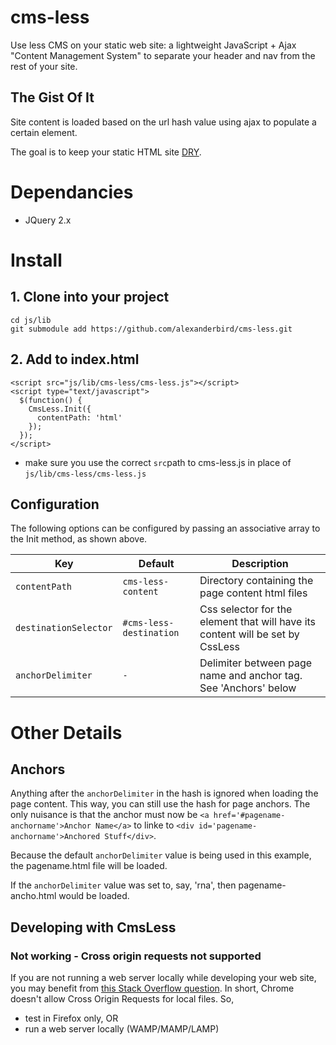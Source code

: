 # cms-less
Use less CMS on your static web site: a lightweight JavaScript + Ajax "Content Management System" to separate your header and nav from the rest of your site. 

## The Gist Of It
Site content is loaded based on the url hash value using ajax to populate a certain element. 

The goal is to keep your static HTML site [DRY](https://en.wikipedia.org/wiki/Don%27t_repeat_yourself). 

# Dependancies
* JQuery 2.x

# Install
## 1. Clone into your project
    cd js/lib
    git submodule add https://github.com/alexanderbird/cms-less.git
    
## 2. Add to index.html

    <script src="js/lib/cms-less/cms-less.js"></script>
    <script type="text/javascript">
      $(function() {
        CmsLess.Init({
          contentPath: 'html'
        });
      });
    </script>

* make sure you use the correct `src`path to cms-less.js in place of `js/lib/cms-less/cms-less.js`

## Configuration
The following options can be configured by passing an associative array to the Init method, as shown above.

| Key | Default | Description |
|-----|---------|-------------|
|`contentPath`|`cms-less-content`|Directory containing the page content html files|
|`destinationSelector`|`#cms-less-destination`| Css selector for the element that will have its content will be set by CssLess |
|`anchorDelimiter`|`-`|Delimiter between page name and anchor tag. See 'Anchors' below|

# Other Details
## Anchors
Anything after the `anchorDelimiter` in the hash is ignored when loading the page content. This way, you can still use the hash for page anchors. The only nuisance is that the anchor must now be `<a href='#pagename-anchorname'>Anchor Name</a>` to linke to `<div id='pagename-anchorname'>Anchored Stuff</div>`. 

Because the default `anchorDelimiter` value is being used in this example, the pagename.html file will be loaded. 

If the `anchorDelimiter` value was set to, say, 'rna', then pagename-ancho.html would be loaded. 

## Developing with CmsLess
### Not working - Cross origin requests not supported
If you are not running a web server locally while developing your web site, you may benefit from [this Stack Overflow question](http://stackoverflow.com/questions/20041656/xmlhttprequest-cannot-load-file-cross-origin-requests-are-only-supported-for-ht). In short, Chrome doesn't allow Cross Origin Requests for local files. So, 

* test in Firefox only, OR
* run a web server locally (WAMP/MAMP/LAMP)
